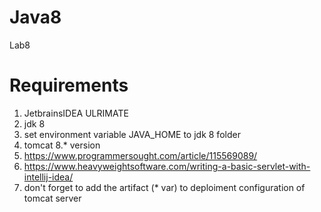 # Java8
Lab8

# Requirements

1. JetbrainsIDEA ULRIMATE
2. jdk 8
3. set environment variable JAVA_HOME to jdk 8 folder
4. tomcat 8.* version
5. https://www.programmersought.com/article/115569089/
6. https://www.heavyweightsoftware.com/writing-a-basic-servlet-with-intellij-idea/
7. don't forget to add the artifact (* var) to deploiment configuration of tomcat server
